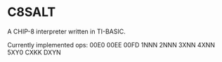 # C8SALT
A CHIP-8 interpreter written in TI-BASIC.

Currently implemented ops:
00E0
00EE
00FD
1NNN
2NNN
3XNN
4XNN
5XY0
CXKK
DXYN
